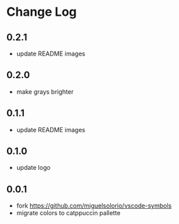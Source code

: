 # Change Log

## 0.2.1

- update README images

## 0.2.0

- make grays brighter

## 0.1.1

- update README images

## 0.1.0

- update logo

## 0.0.1

- fork https://github.com/miguelsolorio/vscode-symbols
- migrate colors to catppuccin pallette